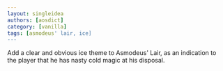 ```yaml
---
layout: singleidea
authors: [aosdict]
category: [vanilla]
tags: [asmodeus' lair, ice]
---
```

Add a clear and obvious ice theme to Asmodeus' Lair, as an indication to the player that he has nasty cold magic at his disposal.
